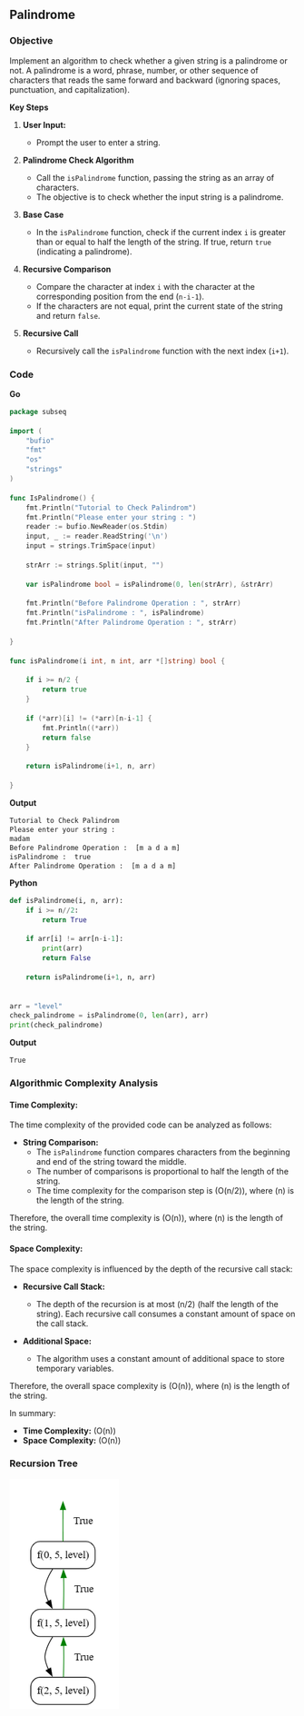 ## Palindrome

### Objective

Implement an algorithm to check whether a given string is a palindrome or not. A palindrome is a word, phrase, number, or other sequence of characters that reads the same forward and backward (ignoring spaces, punctuation, and capitalization).

**Key Steps**

1. **User Input:**
    
    - Prompt the user to enter a string.
2. **Palindrome Check Algorithm**
    
    - Call the `isPalindrome` function, passing the string as an array of characters.
    - The objective is to check whether the input string is a palindrome.
3. **Base Case**
    
    - In the `isPalindrome` function, check if the current index `i` is greater than or equal to half the length of the string. If true, return `true` (indicating a palindrome).
4. **Recursive Comparison**
    
    - Compare the character at index `i` with the character at the corresponding position from the end (`n-i-1`).
    - If the characters are not equal, print the current state of the string and return `false`.
5. **Recursive Call**
    
    - Recursively call the `isPalindrome` function with the next index (`i+1`).


### Code
**Go**
```go
package subseq

import (
	"bufio"
	"fmt"
	"os"
	"strings"
)

func IsPalindrome() {
	fmt.Println("Tutorial to Check Palindrom")
	fmt.Println("Please enter your string : ")
	reader := bufio.NewReader(os.Stdin)
	input, _ := reader.ReadString('\n')
	input = strings.TrimSpace(input)

	strArr := strings.Split(input, "")

	var isPalindrome bool = isPalindrome(0, len(strArr), &strArr)

	fmt.Println("Before Palindrome Operation : ", strArr)
	fmt.Println("isPalindrome : ", isPalindrome)
	fmt.Println("After Palindrome Operation : ", strArr)

}

func isPalindrome(i int, n int, arr *[]string) bool {

	if i >= n/2 {
		return true
	}

	if (*arr)[i] != (*arr)[n-i-1] {
		fmt.Println((*arr))
		return false
	}

	return isPalindrome(i+1, n, arr)

}
```

**Output**
```
Tutorial to Check Palindrom
Please enter your string :
madam
Before Palindrome Operation :  [m a d a m]
isPalindrome :  true
After Palindrome Operation :  [m a d a m]
```

**Python**
```python
def isPalindrome(i, n, arr):
    if i >= n//2:
        return True

    if arr[i] != arr[n-i-1]:
        print(arr)
        return False

    return isPalindrome(i+1, n, arr)


arr = "level"
check_palindrome = isPalindrome(0, len(arr), arr)
print(check_palindrome)
```

**Output**
```
True
```
### Algorithmic Complexity Analysis
#### Time Complexity:
The time complexity of the provided code can be analyzed as follows:

- **String Comparison:**
  - The `isPalindrome` function compares characters from the beginning and end of the string toward the middle.
  - The number of comparisons is proportional to half the length of the string.
  - The time complexity for the comparison step is \(O(n/2)\), where \(n\) is the length of the string.

Therefore, the overall time complexity is \(O(n)\), where \(n\) is the length of the string.

#### Space Complexity:
The space complexity is influenced by the depth of the recursive call stack:

- **Recursive Call Stack:**
  - The depth of the recursion is at most \(n/2\) (half the length of the string). Each recursive call consumes a constant amount of space on the call stack.

- **Additional Space:**
  - The algorithm uses a constant amount of additional space to store temporary variables.

Therefore, the overall space complexity is \(O(n)\), where \(n\) is the length of the string.

In summary:
- **Time Complexity:** \(O(n)\)
- **Space Complexity:** \(O(n)\)
### Recursion Tree
![palindrome.png](img/palindrome.png)